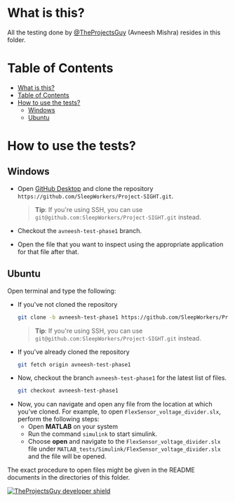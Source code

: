 # What is this?
All the testing done by [@TheProjectsGuy](https://github.com/TheProjectsGuy) (Avneesh Mishra) resides in this folder.

# Table of Contents
- [What is this?](#what-is-this)
- [Table of Contents](#table-of-contents)
- [How to use the tests?](#how-to-use-the-tests)
  - [Windows](#windows)
  - [Ubuntu](#ubuntu)


# How to use the tests?

## Windows
- Open [GitHub Desktop](https://desktop.github.com/) and clone the repository `https://github.com/SleepWorkers/Project-SIGHT.git`.
    > **Tip**: If you're using SSH, you can use `git@github.com:SleepWorkers/Project-SIGHT.git` instead.

- Checkout the `avneesh-test-phase1` branch.
- Open the file that you want to inspect using the appropriate application for that file after that.

## Ubuntu
Open terminal and type the following:
- If you've not cloned the repository
    ```bash
    git clone -b avneesh-test-phase1 https://github.com/SleepWorkers/Project-SIGHT.git
    ```
    > **Tip**: If you're using SSH, you can use `git@github.com:SleepWorkers/Project-SIGHT.git` instead.
- If you've already cloned the repository
    ```bash
    git fetch origin avneesh-test-phase1
    ```
- Now, checkout the branch `avneesh-test-phase1` for the latest list of files.
    ```bash
    git checkout avneesh-test-phase1
    ```
- Now, you can navigate and open any file from the location at which you've cloned. For example, to open `FlexSensor_voltage_divider.slx`, perform the following steps:
  - Open **MATLAB** on your system
  - Run the command `simulink` to start simulink.
  - Choose **open** and navigate to the `FlexSensor_voltage_divider.slx` file under `MATLAB_tests/Simulink/FlexSensor_voltage_divider.slx` and the file will be opened.

The exact procedure to open files might be given in the README documents in the directories of this folder.

[![TheProjectsGuy developer shield](https://img.shields.io/badge/Dev-TheProjectsGuy-0061ff.svg)](https://github.com/TheProjectsGuy)
